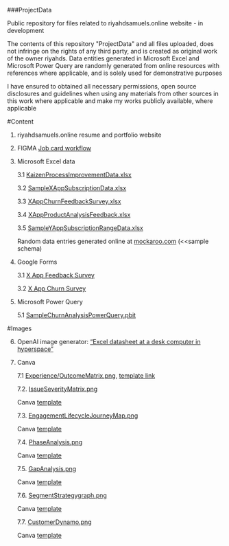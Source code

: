 ###ProjectData

Public repository for files related to riyahdsamuels.online website - in development

The contents of this repository "ProjectData" and all files uploaded, does not infringe on the rights of any third party, and is created as original work of the owner riyahds. Data entities generated in Microsoft Excel and Microsoft Power Query are randomly generated from online resources with references where applicable, and is solely used for demonstrative purposes

I have ensured to obtained all necessary permissions, open source disclosures and guidelines when using any materials from other sources in this work where applicable and make my works publicly available, where applicable

#Content

1. riyahdsamuels.online resume and portfolio website

2. FIGMA [Job card workflow](https://www.figma.com/file/smIwfmc00khMUpN2TGO1UH/Job-card-workflow?node-id=0%3A1&t=tourdyD52yO5bTxR-1)

3. Microsoft Excel data

   3.1 [KaizenProcessImprovementData.xlsx](https://github.com/riyahds/ResumeWebsite/blob/main/KaizenProcessImprovementData.xlsx)

   3.2 [SampleXAppSubscriptionData.xlsx](https://github.com/riyahds/ResumeWebsite/blob/main/SampleXAppSubscriptionData.xlsx)

   3.3 [XAppChurnFeedbackSurvey.xlsx](https://github.com/riyahds/ResumeWebsite/blob/main/XAppChurnFeedbackSurvey.xlsx)

   3.4 [XAppProductAnalysisFeedback.xlsx](https://github.com/riyahds/ResumeWebsite/blob/main/XAppProductAnalysisFeedback.xlsx)

   3.5 [SampleYAppSubscriptionRangeData.xlsx](https://github.com/riyahds/ResumeWebsite/blob/main/SampleYAppSubscriptionRangeData.xlsx)

      Random data entries generated online at [mockaroo.com](https://www.mockaroo.com/0596cf40) (<<sample schema)
      
4. Google Forms

   3.1 [X App Feedback Survey](https://docs.google.com/forms/d/1jv0d2RUpGw5Ud9nYi4R9b5tiFXlFhLfE4Z1ZD-mHF_4/edit)

   3.2 [X App Churn Survey](https://docs.google.com/forms/d/1T87T9gkUrXrCg_5OyO2EbhpYNSmTZX2lupQqBsbjQWI/edit)

5. Microsoft Power Query

   5.1 [SampleChurnAnalysisPowerQuery.pbit](https://github.com/riyahds/ResumeWebsite/blob/main/SampleChurnAnalysisPowerQuery.pbit)

#Images

6. OpenAI image generator: [“Excel datasheet at a desk computer in hyperspace”](https://labs.openai.com/s/bsYXD9UiBhpuBJO4uJa5egGD)

7. Canva
                
   7.1 [Experience/OutcomeMatrix.png](https://github.com/riyahds/ProjectData/blob/main/ExperienceOutcomeMatrix.png), [template link](https://www.canva.com/design/DAFa34jYWO4/eVX3tjZ0bS5RuVOJAf-jVA/edit?utm_content=DAFa34jYWO4&utm_campaign=designshare&utm_medium=link2&utm_source=sharebutton)

   7.2. [IssueSeverityMatrix.png](https://github.com/riyahds/ProjectData/blob/main/IssueSeverityMatrix.png)

   Canva [template](https://www.canva.com/design/DAFbsagwtsQ/63rLDJ7gay5xNbdSCAldwg/edit?utm_content=DAFbsagwtsQ&utm_campaign=designshare&utm_medium=link2&utm_source=sharebutton)

   7.3. [EngagementLifecycleJourneyMap.png](https://github.com/riyahds/ProjectData/blob/main/EngagementLifecycleJourneyMap.png)

   Canva [template](https://www.canva.com/design/DAFb4ub6kyw/1wBIv98azBop9AiQGd-OaQ/edit?utm_content=DAFb4ub6kyw&utm_campaign=designshare&utm_medium=link2&utm_source=sharebutton)

   7.4. [PhaseAnalysis.png](https://github.com/riyahds/ProjectData/blob/main/PhaseAnalysis.png)

   Canva [template](https://www.canva.com/design/DAFb9gFAAJc/iE02yvCVYg4Fh9HUBclqVg/edit?utm_content=DAFb9gFAAJc&utm_campaign=designshare&utm_medium=link2&utm_source=sharebutton)

   7.5. [GapAnalysis.png](https://github.com/riyahds/ProjectData/blob/main/GAPAnalysis.png)

   Canva [template](https://www.canva.com/design/DAFcDyqW_FM/nNhb98iBLDiqURvHgFNB6g/edit?utm_content=DAFcDyqW_FM&utm_campaign=designshare&utm_medium=link2&utm_source=sharebutton)

   7.6. [SegmentStrategygraph.png](https://github.com/riyahds/ProjectData/blob/main/SegmentStrategy.png)

   Canva [template](https://www.canva.com/design/DAFcIrxWfqs/H9TS5qdWO-5B2jHhv6DRFg/edit?utm_content=DAFcIrxWfqs&utm_campaign=designshare&utm_medium=link2&utm_source=sharebutton)

   7.7. [CustomerDynamo.png](https://github.com/riyahds/ProjectData/blob/main/CustomerDynamo.png)

   Canva [template](https://www.canva.com/design/DAFcKk5XGfI/QXujQZF-Zx4u9PfDYAF5Cw/edit?utm_content=DAFcKk5XGfI&utm_campaign=designshare&utm_medium=link2&utm_source=sharebutton)
